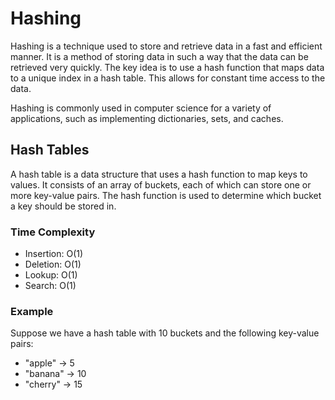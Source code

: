 # Hashing

Hashing is a technique used to store and retrieve data in a fast and efficient manner. It is a method of storing data in such a way that the data can be retrieved very quickly. The key idea is to use a hash function that maps data to a unique index in a hash table. This allows for constant time access to the data.

Hashing is commonly used in computer science for a variety of applications, such as implementing dictionaries, sets, and caches. 

## Hash Tables

A hash table is a data structure that uses a hash function to map keys to values. It consists of an array of buckets, each of which can store one or more key-value pairs. The hash function is used to determine which bucket a key should be stored in.

### Time Complexity

- Insertion: O(1)
- Deletion: O(1)
- Lookup: O(1)
- Search: O(1)

### Example

Suppose we have a hash table with 10 buckets and the following key-value pairs:

- "apple" -> 5
- "banana" -> 10
- "cherry" -> 15
